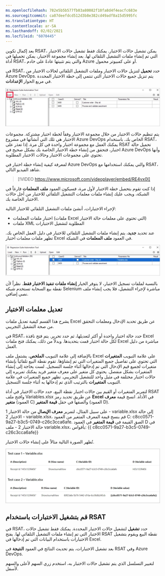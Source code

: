 ```yaml
---
ms.openlocfilehash: 782e5b5b577fb03a80082f10fa8d4f4eacfc683e
ms.sourcegitcommit: ca87deefdcd512d3b8e382cd49adf8a15d5995fc
ms.translationtype: HT
ms.contentlocale: ar-SA
ms.lasthandoff: 02/02/2021
ms.locfileid: "6070445"
---
```

بعد إكمال تكوين RSAT، يمكن تشغيل حالات الاختبار. يمكنك فقط تشغيل حالات الاختبار التي تم إنشاء ملفات التشغيل التلقائي لها. بعد إنشاء مجموعة الاختبار، يمكن تحميلها في أداة RSAT، والتي يتم تثبيتها عادةً على خادم Azure أو على كمبيوتر محمول. 

في RSAT، حدد **تحميل** لتنزيل حالات الاختبار وملفات التشغيل التلقائي لحالات الاختبار من Azure DevOps. يتم تنزيل جميع حالات الاختبار التي تنتمي إلى خطة الاختبار المحددة في مربع الحوار **الإعدادات**.

![لقطة شاشة لـ RSAT مع تمييز علامة التبويب "تحميل" لتنزيل ملفات التشغيل التلقائي.](../media/load-rsat-ssm.jpg)
 
يتم تنظيم حالات الاختبار من خلال مجموعة الاختبار وفقاً لخطة اختبار مشتركة. مجموعات الاختبار هي تلك التي أنشأتها في مشروع Azure DevOps الخاص بك. باستخدام RSAT، يمكنك العمل مع مجموعة اختبار واحدة في كل مرة. إذا تعذر على RSAT تحميل حالة اختبار، فتحقق من إنشاء خطة الاختبار الخاصة بك بشكل صحيح في Azure DevOps وأنها تحتوي على مجموعات الاختبار وحالات الاختبار المطلوبة.

لمعرفة كيفية إنشاء خطة اختبار في Azure DevOps والتي يمكنك استخدامها مع RSAT، شاهد الفيديو التالي.

 > [!VIDEO https://www.microsoft.com/videoplayer/embed/RE4vx0I]

إذا كنت تقوم بتحميل خطة الاختبار لأول مرة، فسيكون العمود **ملف المعلمات** فارغاً في الشبكة، ويجب عليك إنشاء ملفات معلمات التشغيل التلقائي للاختبار من أجل حالات الاختبار الخاصة بك.

لإجراء الاختبارات، أنشئ ملفات التشغيل التلقائي للاختبار التالية:

- اختبار ملفات المعلمات (ملفات Excel التي تحتوي على معلمات حالة الاختبار)
- ملفات XML المطلوبة لتشغيل الاختبارات

عند تحديد **جديد**، يتم إنشاء ملفات التشغيل التلقائي للاختبار في دليل العمل الخاص بك. تظهر ملفات معلمات اختبار Excel في العمود **ملف المعلمات** في الشبكة.
 
![لقطة شاشة لـ RSAT تظهر عمود ملف المعلمات.](../media/rsat-parameters-ss.jpg)

بالنسبة لملفات تسجيل الاختبار، لا يتوفر الخيار **إنشاء ملفات تنفيذ الاختبار فقط**. نظراً لأن نقطة بيع السحابة تستخدم شبكة Selenium مباشرة لإجراء التشغيل، فلا يجب إنشاء ملف نصي إضافي.
 

## <a name="modify-test-parameters"></a>تعديل معلمات الاختبار
يشرح هذا القسم كيفية تعديل ملفات Excel عن طريق تحديد الإدخال ومعلمات التحقق من صحة التشغيل التجريبي.

في RSAT، حدد حالة اختبار واحدة أو أكثر لتعديلها، ثم حدد تحرير. يتم فتح نافذة Excel لكل حالة اختبار قمت بتحديدها. وبدلاً من ذلك، يمكنك فتح ملفات Excel مباشرة من دليل العمل.

بالإضافة إلى علامة التبويب **الملخص**، يشتمل ملف Excel على علامة التبويب **المتغيرات** التي تحتوي على تفاصيل جميع المتغيرات التي تم إنشاؤها. تقوم نقطة البيع تلقائياً بإنشاء متغيرات لجميع قيم الإدخال التي تم إدخالها أثناء جلسة التسجيل. لست بحاجة إلى إنشاء المتغيرات بشكل منفصل. يحتوي كل متغير على معرف متغير فريد يمكنك تمريره إلى حالات اختبار مختلفة في مثيل واحد للتشغيل التجريبي. تظهر جميع المتغيرات في علامة التبويب **المتغيرات** بالترتيب الذي تم إدخالها به أثناء جلسة التسجيل.

لتمرير المتغيرات أو القيم بين حالات اختبار نقطة البيع، حدد حالات الاختبار في أداة RSAT وافتح ملف Variables.xlsx عن طريق تحديد رمز **Excel** في الأداة. انسخ قيمة **معرف متغير** (العمود C) وألصقها في حقل **قيمة المتغير** (العمود D). 

على سبيل المثال، لتمرير **معرف الإيصال** من حالة الاختبار 1 - variable.xlsx إلى حالة الاختبار 2 - variable.xlsx، قم بنسخ قيمة المعرف المتغير من العمود C: c8cc0571-9a27-b3c5-0749-c26c3cca6afe. الصق القيمة في **قيمة المتغير** في العمود D في حالة الاختبار 2 - ملف variable.xlsx، بأقواس: {{ c8cc0571-9a27-b3c5-0749-c26c3cca6afe}}

تُظهر الصورة التالية مثالاً على إنشاء حالات الاختبار.

[ ![لقطة شاشة لمثال على إنشاء حالات اختبار RSAT.](../media/example-test-cases.jpg)](../media/example-test-cases.jpg#lightbox)
 
## <a name="run-the-tests-by-using-rsat"></a>قم بتشغيل الاختبارات باستخدام RSAT
في RSAT، حدد **تشغيل** لتشغيل حالات الاختبار المحددة. يمكنك فقط تشغيل حالات الاختبار التي تم إنشاء ملفات التشغيل التلقائي لها. يفتح RSAT نقطة البيع ويقوم بتشغيل الاختبارات باستخدام البيانات التي تم إدخالها في Excel. 

بعد تشغيل الاختبارات، يتم تحديث النتائج في العمود **النتيجة** في RSAT وفي Azure DevOps.

لتغيير التسلسل الذي يتم تشغيل حالات الاختبار به، استخدم زري السهم لأعلى والسهم لأسفل.

